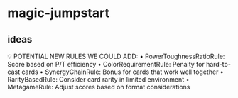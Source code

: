 # magic-jumpstart


## ideas

💡 POTENTIAL NEW RULES WE COULD ADD:
• PowerToughnessRatioRule: Score based on P/T efficiency
• ColorRequirementRule: Penalty for hard-to-cast cards
• SynergyChainRule: Bonus for cards that work well together
• RarityBasedRule: Consider card rarity in limited environment
• MetagameRule: Adjust scores based on format considerations
